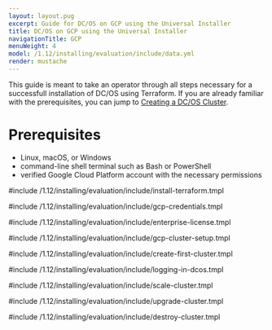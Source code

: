 ```yaml
---
layout: layout.pug
excerpt: Guide for DC/OS on GCP using the Universal Installer
title: DC/OS on GCP using the Universal Installer
navigationTitle: GCP
menuWeight: 4
model: /1.12/installing/evaluation/include/data.yml
render: mustache
---
```


This guide is meant to take an operator through all steps necessary for a successfull installation of DC/OS using Terraform. If you are already familiar with the prerequisites, you can jump to [Creating a DC/OS Cluster](#creating).

# Prerequisites
- Linux, macOS, or Windows
- command-line shell terminal such as Bash or PowerShell
- verified Google Cloud Platform account with the necessary permissions

#include /1.12/installing/evaluation/include/install-terraform.tmpl

#include /1.12/installing/evaluation/include/gcp-credentials.tmpl

#include /1.12/installing/evaluation/include/enterprise-license.tmpl

#include /1.12/installing/evaluation/include/gcp-cluster-setup.tmpl

#include /1.12/installing/evaluation/include/create-first-cluster.tmpl

#include /1.12/installing/evaluation/include/logging-in-dcos.tmpl

#include /1.12/installing/evaluation/include/scale-cluster.tmpl

#include /1.12/installing/evaluation/include/upgrade-cluster.tmpl

#include /1.12/installing/evaluation/include/destroy-cluster.tmpl
